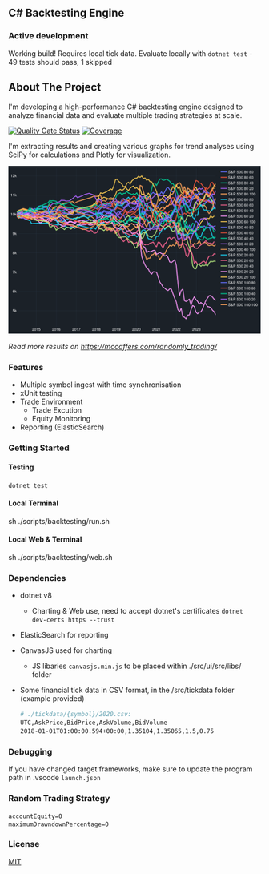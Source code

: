 ## C# Backtesting Engine

### Active development

Working build! Requires local tick data. Evaluate locally with `dotnet test` - 49 tests should pass, 1 skipped 

## About The Project

I'm developing a high-performance C# backtesting engine designed to analyze financial data and evaluate multiple trading strategies at scale.

[![Quality Gate Status](https://sonarcloud.io/api/project_badges/measure?project=mccaffers_backtesting-engine&metric=alert_status)](https://sonarcloud.io/summary/overall?id=mccaffers_backtesting-engine) [![Coverage](https://sonarcloud.io/api/project_badges/measure?project=mccaffers_backtesting-engine&metric=coverage)](https://sonarcloud.io/summary/new_code?id=mccaffers_backtesting-engine)


I'm extracting results and creating various graphs for trend analyses using SciPy for calculations and Plotly for visualization.

![alt text](images/random-indices-sp500-variable.svg)

*Read more results on https://mccaffers.com/randomly_trading/*

### Features

* Multiple symbol ingest with time synchronisation
* xUnit testing 
* Trade Environment
    * Trade Excution
    * Equity Monitoring
* Reporting (ElasticSearch)

### Getting Started

#### Testing
`dotnet test`

#### Local Terminal
sh ./scripts/backtesting/run.sh

#### Local Web & Terminal
sh ./scripts/backtesting/web.sh

### Dependencies

* dotnet v8
  * Charting & Web use, need to accept dotnet's certificates `dotnet dev-certs https --trust`
* ElasticSearch for reporting
* CanvasJS used for charting
  * JS libaries `canvasjs.min.js` to be placed within ./src/ui/src/libs/ folder
* Some financial tick data in CSV format, in the /src/tickdata folder (example provided)

    ```bash
    # ./tickdata/{symbol}/2020.csv:
    UTC,AskPrice,BidPrice,AskVolume,BidVolume
    2018-01-01T01:00:00.594+00:00,1.35104,1.35065,1.5,0.75
    ```

### Debugging
If you have changed target frameworks, make sure to update the program path in .vscode `launch.json`

### Random Trading Strategy
    accountEquity=0
    maximumDrawndownPercentage=0

### License
[MIT](https://choosealicense.com/licenses/mit/)

